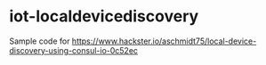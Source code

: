 # iot-localdevicediscovery
Sample code for https://www.hackster.io/aschmidt75/local-device-discovery-using-consul-io-0c52ec
